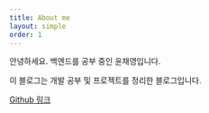```yaml
---
title: About me
layout: simple
order: 1
---
```


안녕하세요. 백엔드를 공부 중인 윤채영입니다.

이 블로그는 개발 공부 및 프로젝트를 정리한 블로그입니다.

[Github 링크](https://github.com/oblsoun)